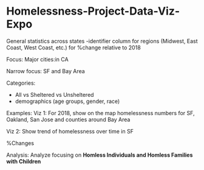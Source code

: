 # Homelessness-Project-Data-Viz-Expo


General statistics across states
-identifier column for regions (Midwest, East Coast, West Coast, etc.) for %change relative to 2018

Focus: Major cities:in CA

Narrow focus: SF and Bay Area

Categories:

- All vs Sheltered vs Unsheltered
- demographics (age groups, gender, race)

Examples:
Viz 1: For 2018, show on the map homelessness numbers for SF, Oakland, San Jose and counties around Bay Area

Viz 2: Show trend of homelessness over time in SF

%Changes

Analysis:
Analyze focusing on <b>Homless Individuals and Homless Families with Children</b>